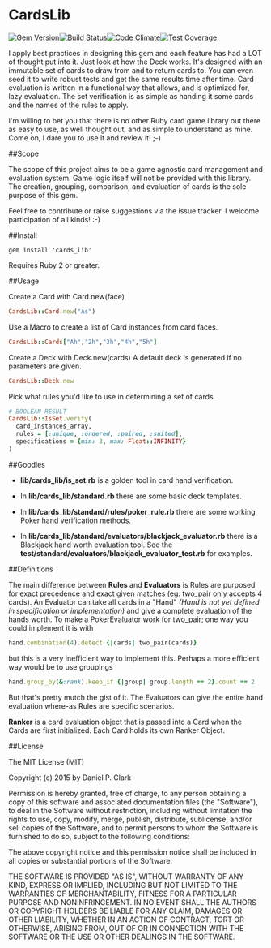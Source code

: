 # CardsLib

[![Gem Version](https://badge.fury.io/rb/cards_lib.svg)](http://badge.fury.io/rb/cards_lib)[![Build Status](https://travis-ci.org/danielpclark/CardsLib.svg?branch=master)](https://travis-ci.org/danielpclark/CardsLib)[![Code Climate](https://codeclimate.com/github/danielpclark/CardsLib/badges/gpa.svg)](https://codeclimate.com/github/danielpclark/CardsLib)[![Test Coverage](https://codeclimate.com/github/danielpclark/CardsLib/badges/coverage.svg)](https://codeclimate.com/github/danielpclark/CardsLib/coverage)

I apply best practices in designing this gem and each feature has had
a LOT of thought put into it. Just look at how the Deck works. It's
designed with an immutable set of cards to draw from and to return
cards to. You can even seed it to write robust tests and get the same
results time after time. Card evaluation is written in a functional
way that allows, and is optimized for, lazy evaluation. The set
verification is as simple as handing it some cards and the names of
the rules to apply.

I'm willing to bet you that there is no other Ruby card game library
out there as easy to use, as well thought out, and as simple to
understand as mine. Come on, I dare you to use it and review it! ;-)

##Scope

The scope of this project aims to be a game agnostic card management
and evaluation system.  Game logic itself will not be provided with
this library.  The creation, grouping, comparison, and evaluation of
cards is the sole purpose of this gem.

Feel free to contribute or raise suggestions via the issue tracker.
I welcome participation of all kinds! :-)

##Install

```
gem install 'cards_lib'
```
Requires Ruby 2 or greater.

##Usage

Create a Card with Card.new(face)

```ruby
CardsLib::Card.new("As")
```

Use a Macro to create a list of Card instances from card faces.

```ruby
CardsLib::Cards["Ah","2h","3h","4h","5h"]
```

Create a Deck with Deck.new(cards)
A default deck is generated if no parameters are given.

```ruby
CardsLib::Deck.new
```

Pick what rules you'd like to use in determining a set of cards.

```ruby
# BOOLEAN RESULT
CardsLib::IsSet.verify(
  card_instances_array,
  rules = [:unique, :ordered, :paired, :suited],
  specifications = {min: 3, max: Float::INFINITY}
)
```

##Goodies

* **lib/cards_lib/is_set.rb** is a golden tool in card hand verification.

* In **lib/cards_lib/standard.rb** there are some basic deck templates.

* In **lib/cards_lib/standard/rules/poker_rule.rb** there are some working Poker hand verification methods.

* In **lib/cards_lib/standard/evaluators/blackjack_evaluator.rb** there is a Blackjack hand worth evaluation tool.  See the **test/standard/evaluators/blackjack_evaluator_test.rb** for examples.

##Definitions

The main difference between **Rules** and **Evaluators** is Rules are purposed
for exact precedence and exact given matches (eg: two_pair only accepts
4 cards).  An Evaluator can take all cards in a "Hand" *(Hand is not yet
defined in specification or implementation)* and give a complete evaluation
of the hands worth.  To make a PokerEvaluator work for two_pair; one way you
could implement it is with

```ruby
hand.combination(4).detect {|cards| two_pair(cards)}
```

but this is a very inefficient way to implement this.  Perhaps a more
efficient way would be to use groupings

```ruby
hand.group_by(&:rank).keep_if {|group| group.length == 2}.count == 2
```

But that's pretty mutch the gist of it.  The Evaluators can give the
entire hand evaluation where-as Rules are specific scenarios.

**Ranker** is a card evaluation object that is passed into a Card when
the Cards are first initialized.  Each Card holds its own Ranker
Object.

##License

The MIT License (MIT)

Copyright (c) 2015 by Daniel P. Clark

Permission is hereby granted, free of charge, to any person obtaining a copy of this software and associated documentation files (the "Software"), to deal in the Software without restriction, including without limitation the rights to use, copy, modify, merge, publish, distribute, sublicense, and/or sell copies of the Software, and to permit persons to whom the Software is furnished to do so, subject to the following conditions:

The above copyright notice and this permission notice shall be included in all copies or substantial portions of the Software.

THE SOFTWARE IS PROVIDED "AS IS", WITHOUT WARRANTY OF ANY KIND, EXPRESS OR IMPLIED, INCLUDING BUT NOT LIMITED TO THE WARRANTIES OF MERCHANTABILITY, FITNESS FOR A PARTICULAR PURPOSE AND NONINFRINGEMENT. IN NO EVENT SHALL THE AUTHORS OR COPYRIGHT HOLDERS BE LIABLE FOR ANY CLAIM, DAMAGES OR OTHER LIABILITY, WHETHER IN AN ACTION OF CONTRACT, TORT OR OTHERWISE, ARISING FROM, OUT OF OR IN CONNECTION WITH THE SOFTWARE OR THE USE OR OTHER DEALINGS IN THE SOFTWARE.
